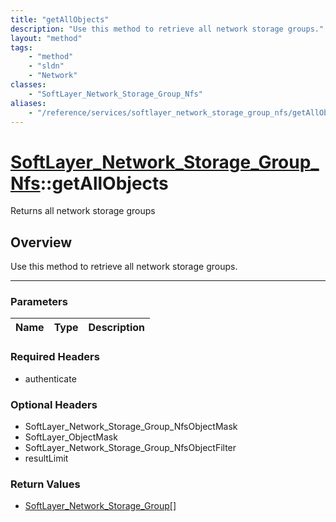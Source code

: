 ```yaml
---
title: "getAllObjects"
description: "Use this method to retrieve all network storage groups."
layout: "method"
tags:
    - "method"
    - "sldn"
    - "Network"
classes:
    - "SoftLayer_Network_Storage_Group_Nfs"
aliases:
    - "/reference/services/softlayer_network_storage_group_nfs/getAllObjects"
---
```

# [SoftLayer_Network_Storage_Group_Nfs](/reference/services/SoftLayer_Network_Storage_Group_Nfs)::getAllObjects


Returns all network storage groups


## Overview 
Use this method to retrieve all network storage groups. 

-----

### Parameters 
|Name | Type | Description |
| --- | --- | --- |


### Required Headers
* authenticate


### Optional Headers
* SoftLayer_Network_Storage_Group_NfsObjectMask
* SoftLayer_ObjectMask
* SoftLayer_Network_Storage_Group_NfsObjectFilter
* resultLimit

### Return Values
* <a href='/reference/datatypes/SoftLayer_Network_Storage_Group'>SoftLayer_Network_Storage_Group[] </a>




